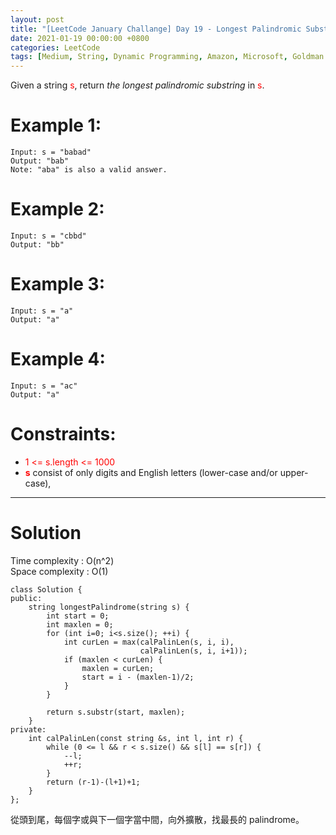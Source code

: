 ```yaml
---
layout: post
title: "[LeetCode January Challange] Day 19 - Longest Palindromic Substring"
date: 2021-01-19 00:00:00 +0800
categories: LeetCode
tags: [Medium, String, Dynamic Programming, Amazon, Microsoft, Goldman Sachs, Google, Facebook, Bloomberg, Adobe, Apple, eBay, Oracle, Yandex, tcs, C++]
---
```

Given a string <font color="red">s</font>, return *the longest palindromic substring* in <font color="red">s</font>.

# Example 1:

	Input: s = "babad"
	Output: "bab"
	Note: "aba" is also a valid answer.

# Example 2:

	Input: s = "cbbd"
	Output: "bb"

# Example 3:

	Input: s = "a"
	Output: "a"

# Example 4:

	Input: s = "ac"
	Output: "a"

# Constraints:

- <font color="red">1 <= s.length <= 1000</font>
- **<font color="red">s</font>** consist of only digits and English letters (lower-case and/or upper-case),

______________________  

# Solution  

Time complexity : O(n^2)  
Space complexity : O(1)  

	class Solution {
	public:
	    string longestPalindrome(string s) {
	        int start = 0;
	        int maxlen = 0;
	        for (int i=0; i<s.size(); ++i) {
	            int curLen = max(calPalinLen(s, i, i), 
	                             calPalinLen(s, i, i+1));
	            if (maxlen < curLen) {
	                maxlen = curLen;
	                start = i - (maxlen-1)/2;
	            }
	        }
	        
	        return s.substr(start, maxlen);
	    }
	private:
	    int calPalinLen(const string &s, int l, int r) {
	        while (0 <= l && r < s.size() && s[l] == s[r]) {
	            --l;
	            ++r;
	        }
	        return (r-1)-(l+1)+1;
	    }
	};

從頭到尾，每個字或與下一個字當中間，向外擴散，找最長的 palindrome。